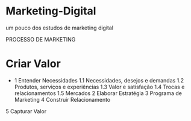 # Marketing-Digital
um pouco dos estudos de marketing digital



PROCESSO DE MARKETING


#	Criar Valor
	
	
	
	    
* 1 Entender Necessidades
  1.1 Necessidades, desejos e demandas
  1.2 Produtos, serviços e experiências
  1.3 Valor e satisfação
  1.4 Trocas e relacionamentos
  1.5 Mercados
2 Elaborar Estratégia
3 Programa de Marketing
4 Construir Relacionamento
	    
5 Capturar Valor
